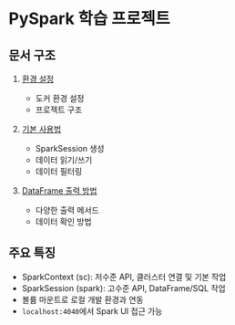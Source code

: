 # PySpark 학습 프로젝트

## 문서 구조
1. [환경 설정](docs/1_setup.md)
   - 도커 환경 설정
   - 프로젝트 구조

2. [기본 사용법](docs/2_basic_usage.md)
   - SparkSession 생성
   - 데이터 읽기/쓰기
   - 데이터 필터링

3. [DataFrame 출력 방법](docs/3_dataframe_output.md)
   - 다양한 출력 메서드
   - 데이터 확인 방법

## 주요 특징
- SparkContext (sc): 저수준 API, 클러스터 연결 및 기본 작업
- SparkSession (spark): 고수준 API, DataFrame/SQL 작업
- 볼륨 마운트로 로컬 개발 환경과 연동
- `localhost:4040`에서 Spark UI 접근 가능

